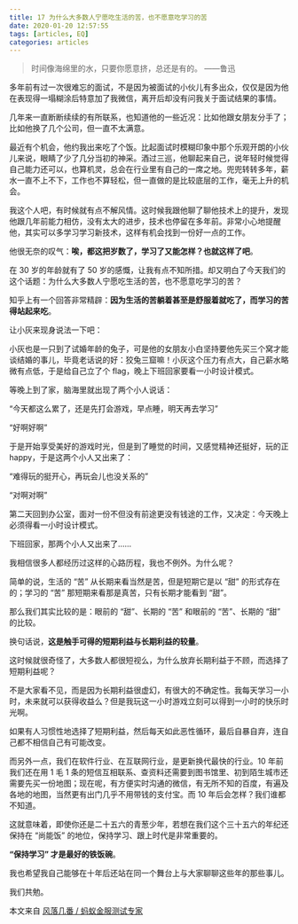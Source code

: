 ```yaml
---
title: 17 为什么大多数人宁愿吃生活的苦，也不愿意吃学习的苦
date: 2020-01-20 12:57:55
tags: [articles, EQ]
categories: articles
---
```


>时间像海绵里的水，只要你愿意挤，总还是有的。
——鲁迅

多年前有过一次很难忘的面试，不是因为被面试的小伙儿有多出众，仅仅是因为他在表现得一塌糊涂后特意加了我微信，离开后却没有问我关于面试结果的事情。

几年来一直断断续续的有所联系，也知道他的一些近况：比如他跟女朋友分手了；比如他换了几个公司，但一直不太满意。

最近有个机会，他约我出来吃了个饭。比起面试时模糊印象中那个乐观开朗的小伙儿来说，眼睛了少了几分当初的神采。酒过三巡，他聊起来自己，说年轻时候觉得自己能力还可以，也算机灵，总会在行业里有自己的一席之地。兜兜转转多年，薪水一直不上不下，工作也不算轻松，但一直做的是比较底层的工作，毫无上升的机会。

我这个人吧，有时候就有点不解风情。这时候我跟他聊了聊他技术上的提升，发现他跟几年前能力相仿，没有太大的进步，技术也停留在多年前。非常小心地提醒他，其实可以多学习学习新技术，这样有机会找到一份好一点的工作。

他很无奈的叹气：**唉，都这把岁数了，学习了又能怎样？也就这样了吧**。

在 30 岁的年龄就有了 50 岁的感慨，让我有点不知所措。却又明白了今天我们的这个话题：为什么大多数人宁愿吃生活的苦，也不愿意吃学习的苦？

知乎上有一个回答非常精辟：**因为生活的苦躺着甚至是舒服着就吃了，而学习的苦得站起来吃**。

让小灰来现身说法一下吧：

小灰也是一只到了试婚年龄的兔子，可是他的女朋友小白坚持要他先买三个窝才能谈结婚的事儿，毕竟老话说的好：狡兔三窟嘛！小灰这个压力有点大，自己薪水略微有点低，于是给自己立了个 flag，晚上下班回家要看一小时设计模式。

等晚上到了家，脑海里就出现了两个小人说话：

“今天都这么累了，还是先打会游戏，早点睡，明天再去学习”

“好啊好啊”

于是开始享受美好的游戏时光，但是到了睡觉的时间，又感觉精神还挺好，玩的正 happy，于是这两个小人又出来了：

“难得玩的挺开心，再玩会儿也没关系的”

“对啊对啊”

第二天回到办公室，面对一份不但没有前途更没有钱途的工作，又决定：今天晚上必须得看一小时设计模式。

下班回家，那两个小人又出来了……

我相信很多人都经历过这样的心路历程，我也不例外。为什么呢？

简单的说，生活的 “苦” 从长期来看当然是苦，但是短期它是以 “甜” 的形式存在的；学习的 “苦” 那短期来看那是真苦，只有长期才能看到 “甜”。

那么我们其实比较的是：眼前的 “甜”、长期的 “苦” 和眼前的 “苦”、长期的 “甜” 的比较。

换句话说，**这是触手可得的短期利益与长期利益的较量**。

这时候就很奇怪了，大多数人都很短视么，为什么放弃长期利益于不顾，而选择了短期利益呢？

不是大家看不见，而是因为长期利益很虚幻，有很大的不确定性。我每天学习一小时，未来就可以获得收益么？但是我玩这一小时游戏立刻可以得到一小时的快乐时光啊。

如果有人习惯性地选择了短期利益，然后每天如此恶性循环，最后自暴自弃，连自己都不相信自己有可能改变。

而另外一点，我们在软件行业、在互联网行业，是更新换代最快的行业。10 年前我们还在用 1 毛 1 条的短信互相联系、查资料还需要到图书馆里、初到陌生城市还需要先买一份地图；现在呢，有方便实时沟通的微信，有无所不知的百度，有遍及各地的地图，当然更有出门几乎不用带钱的支付宝。而 10 年后会怎样？我们谁都不知道。

这就意味着，即使你还是二十五六的青葱少年，若想在我们这个三十五六的年纪还保持在 “尚能饭” 的地位，保持学习、跟上时代是非常重要的。

**“保持学习” 才是最好的铁饭碗**。

我也希望我自己能够在十年后还站在同一个舞台上与大家聊聊这些年的那些事儿。

我们共勉。


本文来自 [ 风落几番 / 蚂蚁金服测试专家](http://www.imooc.com/read/62)
